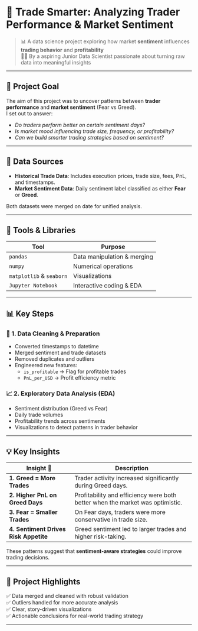 # 🧠 Trade Smarter: Analyzing Trader Performance & Market Sentiment

> 📊 A data science project exploring how market **sentiment** influences **trading behavior** and **profitability**  
> 🧑‍💻 By a aspiring Junior Data Scientist passionate about turning raw data into meaningful insights

---

## 🚀 Project Goal

The aim of this project was to uncover patterns between **trader performance** and **market sentiment** (Fear vs Greed).  
I set out to answer:  
- _Do traders perform better on certain sentiment days?_  
- _Is market mood influencing trade size, frequency, or profitability?_  
- _Can we build smarter trading strategies based on sentiment?_

---

## 📁 Data Sources

- **Historical Trade Data**: Includes execution prices, trade size, fees, PnL, and timestamps.  
- **Market Sentiment Data**: Daily sentiment label classified as either **Fear** or **Greed**.

Both datasets were merged on date for unified analysis.

---

## 🔧 Tools & Libraries

| Tool       | Purpose                     |
|------------|-----------------------------|
| `pandas`   | Data manipulation & merging |
| `numpy`    | Numerical operations         |
| `matplotlib` & `seaborn` | Visualizations |
| `Jupyter Notebook` | Interactive coding & EDA |

---

## 📊 Key Steps

### 🧼 1. Data Cleaning & Preparation
- Converted timestamps to datetime
- Merged sentiment and trade datasets
- Removed duplicates and outliers
- Engineered new features:
  - `is_profitable` → Flag for profitable trades
  - `PnL_per_USD` → Profit efficiency metric

### 📈 2. Exploratory Data Analysis (EDA)
- Sentiment distribution (Greed vs Fear)
- Daily trade volumes
- Profitability trends across sentiments
- Visualizations to detect patterns in trader behavior

---

## 💡 Key Insights

| Insight 🚀 | Description |
|------------|-------------|
| **1. Greed = More Trades** | Trader activity increased significantly during Greed days. |
| **2. Higher PnL on Greed Days** | Profitability and efficiency were both better when the market was optimistic. |
| **3. Fear = Smaller Trades** | On Fear days, traders were more conservative in trade size. |
| **4. Sentiment Drives Risk Appetite** | Greed sentiment led to larger trades and higher risk-taking. |

These patterns suggest that **sentiment-aware strategies** could improve trading decisions.

---

## 📌 Project Highlights

✅ Data merged and cleaned with robust validation  
✅ Outliers handled for more accurate analysis  
✅ Clear, story-driven visualizations  
✅ Actionable conclusions for real-world trading strategy

---


